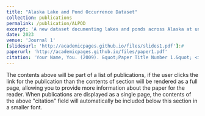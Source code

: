 ```yaml
---
title: "Alaska Lake and Pond Occurrence Dataset"
collection: publications
permalink: /publication/ALPOD
excerpt: 'A new dataset documenting lakes and ponds across Alaska at unprecedented spatiotemporal resolution'
date: 2023
venue: 'Journal 1'
[slidesurl: 'http://academicpages.github.io/files/slides1.pdf']:#
paperurl: 'http://academicpages.github.io/files/paper1.pdf'
citation: 'Your Name, You. (2009). &quot;Paper Title Number 1.&quot; <i>Journal 1</i>. 1(1).'
---
```


The contents above will be part of a list of publications, if the user clicks the link for the publication than the contents of section will be rendered as a full page, allowing you to provide more information about the paper for the reader. When publications are displayed as a single page, the contents of the above "citation" field will automatically be included below this section in a smaller font.
